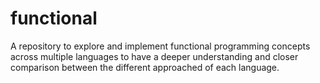 # functional

A repository to explore and implement functional programming concepts across
multiple languages to have a deeper understanding and closer comparison between
the different approached of each language.
